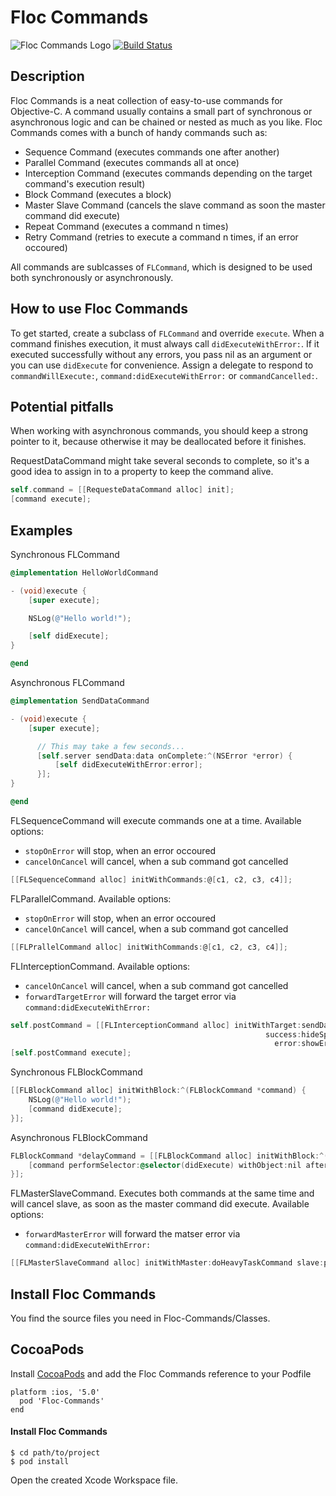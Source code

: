 # Floc Commands
![Floc Commands Logo](http://sschmid.com/Dev/iOS/Libs/Floc-Commands/Floc-Commands-128.png)
[![Build Status](https://travis-ci.org/sschmid/Floc-Commands.png?branch=master)](https://travis-ci.org/sschmid/Floc-Commands)

## Description
Floc Commands is a neat collection of easy-to-use commands for Objective-C.
A command usually contains a small part of synchronous or asynchronous logic and can be chained or nested
as much as you like. Floc Commands comes with a bunch of handy commands such as:

* Sequence Command (executes commands one after another)
* Parallel Command (executes commands all at once)
* Interception Command (executes commands depending on the target command's execution result)
* Block Command (executes a block)
* Master Slave Command (cancels the slave command as soon the master command did execute)
* Repeat Command (executes a command n times)
* Retry Command (retries to execute a command n times, if an error occoured)

All commands are sublcasses of `FLCommand`, which is designed to be used both synchronously or asynchronously.

## How to use Floc Commands
To get started, create a subclass of `FLCommand` and override `execute`. When a command finishes execution,
it must always call `didExecuteWithError:`. If it executed successfully without any errors, you pass nil as an argument
or you can use `didExecute` for convenience. Assign a delegate to respond to `commandWillExecute:`,
`command:didExecuteWithError:` or `commandCancelled:`.

## Potential pitfalls
When working with asynchronous commands, you should keep a strong pointer to it, because otherwise it may be
deallocated before it finishes.

RequestDataCommand might take several seconds to complete, so it's a good idea to assign in to a property to keep
the command alive.
```objective-c
self.command = [[RequesteDataCommand alloc] init];
[command execute];
```

## Examples
Synchronous FLCommand

```objective-c
@implementation HelloWorldCommand

- (void)execute {
    [super execute];

    NSLog(@"Hello world!");

    [self didExecute];
}

@end
```

Asynchronous FLCommand

```objective-c
@implementation SendDataCommand

- (void)execute {
    [super execute];

      // This may take a few seconds...
      [self.server sendData:data onComplete:^(NSError *error) {
          [self didExecuteWithError:error];
      }];
}

@end
```

FLSequenceCommand will execute commands one at a time.
Available options:
* `stopOnError` will stop, when an error occoured
* `cancelOnCancel` will cancel, when a sub command got cancelled

```objective-c
[[FLSequenceCommand alloc] initWithCommands:@[c1, c2, c3, c4]];
```

FLParallelCommand.
Available options:
* `stopOnError` will stop, when an error occoured
* `cancelOnCancel` will cancel, when a sub command got cancelled

```objective-c
[[FLPrallelCommand alloc] initWithCommands:@[c1, c2, c3, c4]];
```

FLInterceptionCommand.
Available options:
* `cancelOnCancel` will cancel, when a sub command got cancelled
* `forwardTargetError` will forward the target error via `command:didExecuteWithError:`

```objective-c
self.postCommand = [[FLInterceptionCommand alloc] initWithTarget:sendDataCommand
                                                         success:hideSpinnerCommand
                                                           error:showErrorAlertCommand];
[self.postCommand execute];
```

Synchronous FLBlockCommand

```objective-c
[[FLBlockCommand alloc] initWithBlock:^(FLBlockCommand *command) {
    NSLog(@"Hello world!");
    [command didExecute];
}];
```

Asynchronous FLBlockCommand

```objective-c
FLBlockCommand *delayCommand = [[FLBlockCommand alloc] initWithBlock:^(FLBlockCommand *command) {
    [command performSelector:@selector(didExecute) withObject:nil afterDelay:1];
}];
```

FLMasterSlaveCommand. Executes both commands at the same time and will cancel slave, as soon as the master command did execute.
Available options:
* `forwardMasterError` will forward the matser error via `command:didExecuteWithError:`

```objective-c
[[FLMasterSlaveCommand alloc] initWithMaster:doHeavyTaskCommand slave:playJeopardyMusicCommand];
```

## Install Floc Commands
You find the source files you need in Floc-Commands/Classes.

## CocoaPods
Install [CocoaPods] and add the Floc Commands reference to your Podfile

```
platform :ios, '5.0'
  pod 'Floc-Commands'
end
```

#### Install Floc Commands

```
$ cd path/to/project
$ pod install
```

Open the created Xcode Workspace file.

[CocoaPods]: http://cocoapods.org

